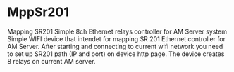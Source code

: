 # MppSr201
Mapping SR201 Simple 8ch Ethernet relays controller for AM Server system
Simple WIFI device that intendet for mapping SR 201 Ethernet controller for AM Server.
After starting and connecting to current wifi network you need to set up SR201 path (IP and port) on device http page. The device creates 8 relays on current AM server.
